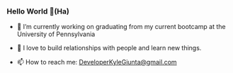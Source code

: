### Hello World 👋(Ha)

- 🔭 I’m currently working on graduating from my current bootcamp at the University of Pennsylvania

- 💬 I love to build relationships with people and learn new things.
- 📫 How to reach me: DeveloperKyleGiunta@gmail.com


